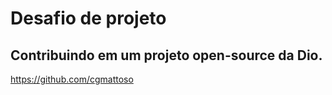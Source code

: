 # Desafio de projeto
## Contribuindo em um projeto open-source da Dio.
https://github.com/cgmattoso
